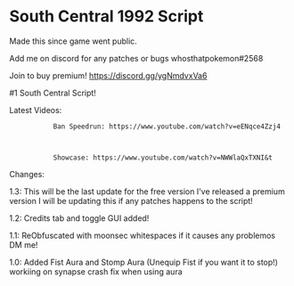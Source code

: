 # South Central 1992 Script
Made this since game went public.


Add me on discord for any patches or bugs whosthatpokemon#2568


Join to buy premium! https://discord.gg/ygNmdvxVa6


#1 South Central Script!


Latest Videos: 
               
               Ban Speedrun: https://www.youtube.com/watch?v=eENqce4Zzj4
               
               
               
               Showcase: https://www.youtube.com/watch?v=NWWlaQxTXNI&t
           


Changes: 


1.3: This will be the last update for the free version I've released a premium version I will be updating this if any patches happens to the script!


1.2: Credits tab and toggle GUI added!


1.1: ReObfuscated with moonsec whitespaces if it causes any problemos DM me!


1.0: Added Fist Aura and Stomp Aura (Unequip Fist if you want it to stop!) workiing on synapse crash fix when using aura
